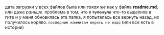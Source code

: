 дата загрузки у всех файлов была или *такая же* как у файла **readme.md**, или даже *раньше*. 
проблема в том, что я ~~тупанула~~ что-то выделила в гите и у меня обновилась эта папка, я попыталась все вернуть назад, но получилось коряво.
`последним коммитам верить не надо` (или все есть в истории)
